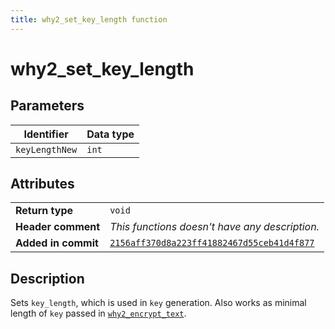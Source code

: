 ```yaml
---
title: why2_set_key_length function
---
```


<!--
This is part of WHY2
Copyright (C) 2022 Václav Šmejkal

This program is free software: you can redistribute it and/or modify
it under the terms of the GNU General Public License as published by
the Free Software Foundation, either version 3 of the License, or
(at your option) any later version.

This program is distributed in the hope that it will be useful,
but WITHOUT ANY WARRANTY; without even the implied warranty of
MERCHANTABILITY or FITNESS FOR A PARTICULAR PURPOSE.  See the
GNU General Public License for more details.

You should have received a copy of the GNU General Public License
along with this program.  If not, see <https://www.gnu.org/licenses/>.
-->

# why2_set_key_length

## Parameters

| Identifier     | Data type |
| -------------- | --------- |
| `keyLengthNew` | `int`     |

## Attributes

|                     |                                                |
| ------------------  | ---------------------------------------------- |
| **Return type**     | `void`                                |
| **Header comment**  | *This functions doesn't have any description.* |
| **Added in commit** | [`2156aff370d8a223ff41882467d55ceb41d4f877`](https://github.com/ENGO150/WHY2/commit/2156aff370d8a223ff41882467d55ceb41d4f877) |

## Description

Sets `key_length`, which is used in `key` generation. Also works as minimal length of `key` passed in [`why2_encrypt_text`](../../../encrypter/why2_encrypt_text).